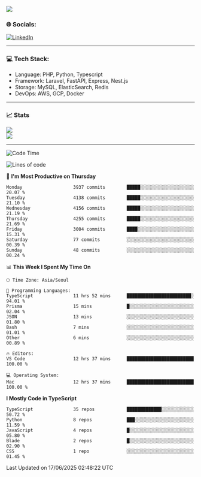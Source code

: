 <!--[![](https://visitcount.itsvg.in/api?id=jin-wk&icon=7&color=12)](https://visitcount.itsvg.in)-->
<!--[![Hits](https://hits.seeyoufarm.com/api/count/incr/badge.svg?url=https%3A%2F%2Fgithub.com%2Fjin-wk&count_bg=%235F625C&title_bg=%23555555&icon=github.svg&icon_color=%23E7E7E7&title=Hits&edge_flat=false)](https://hits.seeyoufarm.com)-->
![](https://komarev.com/ghpvc/?username=jin-wk&color=lightgrey&style=for-the-badge)

### 🌐 Socials:
[![LinkedIn](https://img.shields.io/badge/LinkedIn-%230077B5.svg?logo=linkedin&logoColor=white)](https://linkedin.com/in/jinwook-lee-242625241) 

---

### 💻 Tech Stack:
  - Language: PHP, Python, Typescript
  - Framework: Laravel, FastAPI, Express, Nest.js
  - Storage: MySQL, ElasticSearch, Redis
  - DevOps: AWS, GCP, Docker

---

### 📈 Stats
![](https://github-readme-stats.vercel.app/api?username=jin-wk&theme=dark&hide_border=true&include_all_commits=true&count_private=true)<br/>
![](https://github-readme-streak-stats.herokuapp.com/?user=jin-wk&theme=dark&hide_border=true)<br/>

---

<!--START_SECTION:waka-->
![Code Time](http://img.shields.io/badge/Code%20Time-2%2C371%20hrs%2024%20mins-blue)

![Lines of code](https://img.shields.io/badge/From%20Hello%20World%20I%27ve%20Written-5.7%20million%20lines%20of%20code-blue)

📅 **I'm Most Productive on Thursday** 

```text
Monday                   3937 commits        █████░░░░░░░░░░░░░░░░░░░░   20.07 % 
Tuesday                  4138 commits        █████░░░░░░░░░░░░░░░░░░░░   21.10 % 
Wednesday                4156 commits        █████░░░░░░░░░░░░░░░░░░░░   21.19 % 
Thursday                 4255 commits        █████░░░░░░░░░░░░░░░░░░░░   21.69 % 
Friday                   3004 commits        ████░░░░░░░░░░░░░░░░░░░░░   15.31 % 
Saturday                 77 commits          ░░░░░░░░░░░░░░░░░░░░░░░░░   00.39 % 
Sunday                   48 commits          ░░░░░░░░░░░░░░░░░░░░░░░░░   00.24 % 
```


📊 **This Week I Spent My Time On** 

```text
🕑︎ Time Zone: Asia/Seoul

💬 Programming Languages: 
TypeScript               11 hrs 52 mins      ████████████████████████░   94.01 % 
Prisma                   15 mins             █░░░░░░░░░░░░░░░░░░░░░░░░   02.04 % 
JSON                     13 mins             ░░░░░░░░░░░░░░░░░░░░░░░░░   01.80 % 
Bash                     7 mins              ░░░░░░░░░░░░░░░░░░░░░░░░░   01.01 % 
Other                    6 mins              ░░░░░░░░░░░░░░░░░░░░░░░░░   00.89 % 

🔥 Editors: 
VS Code                  12 hrs 37 mins      █████████████████████████   100.00 % 

💻 Operating System: 
Mac                      12 hrs 37 mins      █████████████████████████   100.00 % 
```

**I Mostly Code in TypeScript** 

```text
TypeScript               35 repos            █████████████░░░░░░░░░░░░   50.72 % 
Python                   8 repos             ███░░░░░░░░░░░░░░░░░░░░░░   11.59 % 
JavaScript               4 repos             █░░░░░░░░░░░░░░░░░░░░░░░░   05.80 % 
Blade                    2 repos             █░░░░░░░░░░░░░░░░░░░░░░░░   02.90 % 
CSS                      1 repo              ░░░░░░░░░░░░░░░░░░░░░░░░░   01.45 % 
```




 Last Updated on 17/06/2025 02:48:22 UTC
<!--END_SECTION:waka-->

